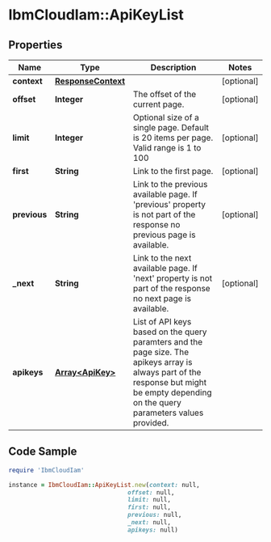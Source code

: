 # IbmCloudIam::ApiKeyList

## Properties

Name | Type | Description | Notes
------------ | ------------- | ------------- | -------------
**context** | [**ResponseContext**](ResponseContext.md) |  | [optional] 
**offset** | **Integer** | The offset of the current page. | [optional] 
**limit** | **Integer** | Optional size of a single page. Default is 20 items per page. Valid range is 1 to 100 | [optional] 
**first** | **String** | Link to the first page. | [optional] 
**previous** | **String** | Link to the previous available page. If &#39;previous&#39; property is not part of the response no previous page is available. | [optional] 
**_next** | **String** | Link to the next available page. If &#39;next&#39; property is not part of the response no next page is available. | [optional] 
**apikeys** | [**Array&lt;ApiKey&gt;**](ApiKey.md) | List of API keys based on the query paramters and the page size. The apikeys array is always part of the response but might be empty depending on the query parameters values provided. | 

## Code Sample

```ruby
require 'IbmCloudIam'

instance = IbmCloudIam::ApiKeyList.new(context: null,
                                 offset: null,
                                 limit: null,
                                 first: null,
                                 previous: null,
                                 _next: null,
                                 apikeys: null)
```


